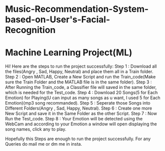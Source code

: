 # Music-Recommendation-System-based-on-User's-Facial-Recognition
# Machine Learning Project(ML)

Hi!
Here are the steps to run the project successfully:
Step 1 : Download all the files(Angry , Sad, Happy, Neutral) and place them all in a Train folder.
Step 2 : Open MATLAB, Create a New Script and run the Train_code(Make sure the Train Folder and the MATLAB file is in the same folder).
Step 3 : After Running the Train_code, a Classifier file will saved in the same folder, which is needed for the Test_code.
Step 4 : Download 20 Songs(5 for Each Emotion) for Playing(U can input as many songs as u want, I used 5 for Each Emotion)(mp3 song recommanded).
Step 5 : Seperate those Songs into Different Folders(Angry , Sad, Happy, Neutral).
Step 6 : Create one more New Script and save it in the Same Folder as the other Script.
Step 7 : Now Run the Test_code.
Step 8 : Your Emotion will be detected using the WebCam and according to your Emotion a window will open displaying the song names, click any to play.

Hopefully this Steps are enough to run the project successfully.
For any Queries do mail me or dm me in insta.
